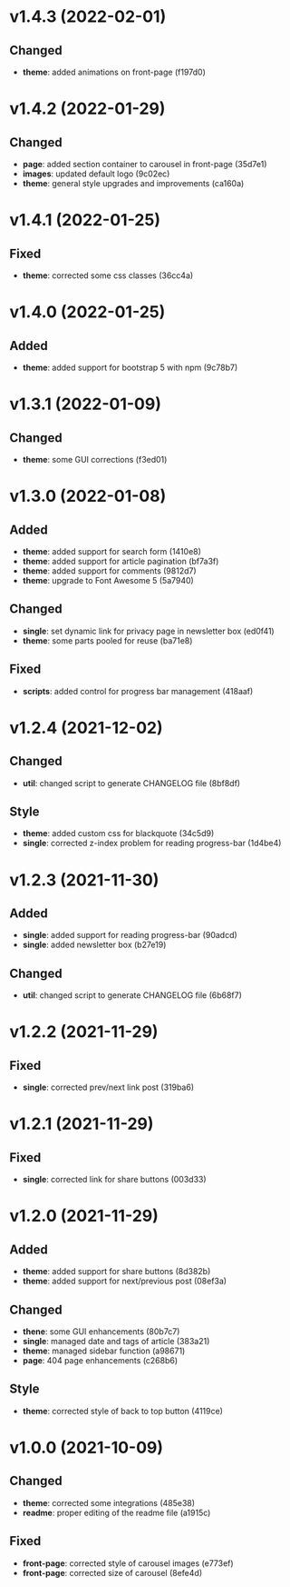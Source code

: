 # v1.4.3 (2022-02-01)

## Changed
* **theme**: added animations on front-page (f197d0)

# v1.4.2 (2022-01-29)

## Changed
* **page**: added section container to carousel in front-page (35d7e1)
* **images**: updated default logo (9c02ec)
* **theme**: general style upgrades and improvements (ca160a)

# v1.4.1 (2022-01-25)

## Fixed
* **theme**: corrected some css classes (36cc4a)

# v1.4.0 (2022-01-25)

## Added
* **theme**: added support for bootstrap 5 with npm (9c78b7)

# v1.3.1 (2022-01-09)

## Changed
* **theme**: some GUI corrections (f3ed01)

# v1.3.0 (2022-01-08)

## Added
* **theme**: added support for search form (1410e8)
* **theme**: added support for article pagination (bf7a3f)
* **theme**: added support for comments (9812d7)
* **theme**: upgrade to Font Awesome 5 (5a7940)

## Changed
* **single**: set dynamic link for privacy page in newsletter box (ed0f41)
* **theme**: some parts pooled for reuse (ba71e8)

## Fixed
* **scripts**: added control for progress bar management (418aaf)

# v1.2.4 (2021-12-02)

## Changed
* **util**: changed script to generate CHANGELOG file (8bf8df)

## Style
* **theme**: added custom css for blackquote (34c5d9)
* **single**: corrected z-index problem for reading progress-bar (1d4be4)

# v1.2.3 (2021-11-30)

## Added
* **single**: added support for reading progress-bar (90adcd)
* **single**: added newsletter box (b27e19)

## Changed
* **util**: changed script to generate CHANGELOG file (6b68f7)

# v1.2.2 (2021-11-29)

## Fixed
* **single**: corrected prev/next link post (319ba6)

# v1.2.1 (2021-11-29)

## Fixed
* **single**: corrected link for share buttons (003d33)

# v1.2.0 (2021-11-29)

## Added
* **theme**: added support for share buttons (8d382b)
* **theme**: added support for next/previous post (08ef3a)

## Changed
* **thene**: some GUI enhancements (80b7c7)
* **single**: managed date and tags of article (383a21)
* **theme**: managed sidebar function (a98671)
* **page**: 404 page enhancements (c268b6)

## Style
* **theme**: corrected style of back to top button (4119ce)

# v1.0.0 (2021-10-09)

## Changed
* **theme**: corrected some integrations (485e38)
* **readme**: proper editing of the readme file (a1915c)

## Fixed
* **front-page**: corrected style of carousel images (e773ef)
* **front-page**: corrected size of carousel (8efe4d)

